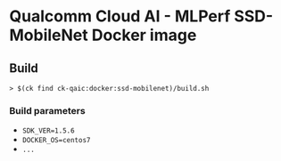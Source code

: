 # Qualcomm Cloud AI - MLPerf SSD-MobileNet Docker image

## Build

```
> $(ck find ck-qaic:docker:ssd-mobilenet)/build.sh
```

### Build parameters

- `SDK_VER=1.5.6`
- `DOCKER_OS=centos7`
- `...`
